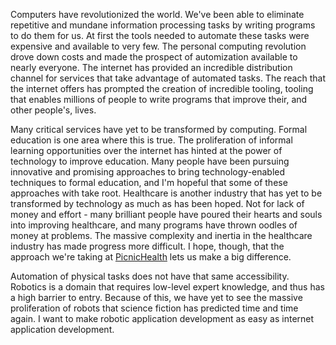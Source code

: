 Computers have revolutionized the world. We've been able to eliminate repetitive
and mundane information processing tasks by writing programs to do them for us.
At first the tools needed to automate these tasks were expensive and available
to very few. The personal computing revolution drove down costs and made the
prospect of automization available to nearly everyone. The internet has provided
an incredible distribution channel for services that take advantage of automated
tasks. The reach that the internet offers has prompted the creation of incredible
tooling, tooling that enables millions of people to write programs that improve
their, and other people's, lives.

Many critical services have yet to be transformed by computing. Formal education
is one area where this is true. The proliferation of informal learning
opportunities over the internet has hinted at the power of technology to improve
education. Many people have been pursuing innovative and promising approaches to
bring technology-enabled techniques to formal education, and I'm hopeful that
some of these approaches with take root. Healthcare is another industry that has
yet to be transformed by technology as much as has been hoped. Not for lack of
money and effort - many brilliant people have poured their hearts and souls into
improving healthcare, and many programs have thrown oodles of money at problems.
The massive complexity and inertia in the healthcare industry has made progress
more difficult. I hope, though, that the approach we're taking at
[PicnicHealth](http://picnichealth.com/site) lets us make a big difference.

Automation of physical tasks does not have that same accessibility. Robotics is
a domain that requires low-level expert knowledge, and thus has a high barrier
to entry. Because of this, we have yet to see the massive proliferation of
robots that science fiction has predicted time and time again. I want to make
robotic application development as easy as internet application development.
